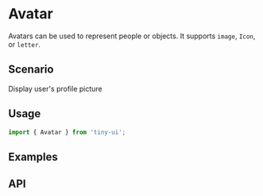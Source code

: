 # Avatar

Avatars can be used to represent people or objects. It supports `image`, `Icon`, or `letter`.

## Scenario

Display user's profile picture

## Usage

```js
import { Avatar } from 'tiny-ui';
```

## Examples

<!--{demo}-->

## API



